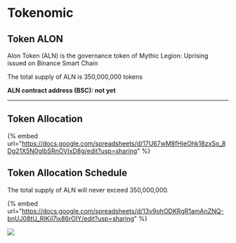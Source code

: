 # Tokenomic

## Token ALON

Alon Token (ALN) is the governance token of Mythic Legion: Uprising issued on Binance Smart Chain

The total supply of ALN is 350,000,000 tokens

**ALN contract address (BSC): not yet**

****

## Token Allocation

{% embed url="https://docs.google.com/spreadsheets/d/17U67wM8fHjeOhk18zxSo_8Dg21X5N0gIbSRnOVIxD8g/edit?usp=sharing" %}

## **Token Allocation Schedule**

The total supply of ALN will never exceed 350,000,000.

{% embed url="https://docs.google.com/spreadsheets/d/13v9ohODKRgR1amAnZNQ-bnUJ08tU_RIKiI7ix86rOIY/edit?usp=sharing" %}

![](<.gitbook/assets/Screen Shot 2021-12-06 at 18.23.57.png>)
